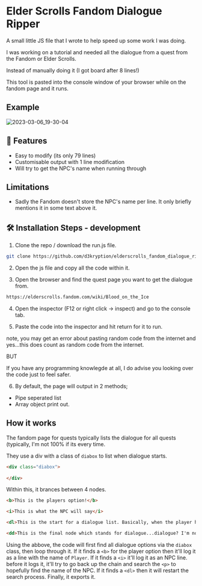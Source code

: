# Elder Scrolls Fandom Dialogue Ripper
A small little JS file that I wrote to help speed up some work I was doing.

I was working on a tutorial and needed all the dialogue from a quest from the Fandom or Elder Scrolls.

Instead of manually doing it (I got board after 8 lines!)

This tool is pasted into the console window of your browser while on the fandom page and it runs.

## Example

![2023-03-06_19-30-04](https://user-images.githubusercontent.com/48034534/223213043-55fd4027-4445-448f-bdc0-07e399f6dc46.gif)

## 🧐 Features


- Easy to modify (its only 79 lines)
- Customisable output with 1 line modification
- Will try to get the NPC's name when running through

## Limitations

- Sadly the Fandom doesn't store the NPC's name per line. It only briefly mentions it in some text above it. 

## 🛠️ Installation Steps - development

1) Clone the repo / download the run.js file.

```bash
git clone https://github.com/d3kryption/elderscrolls_fandom_dialogue_ripper
```

2. Open the js file and copy all the code within it.

3. Open the browser and find the quest page you want to get the dialogue from.

```bash
https://elderscrolls.fandom.com/wiki/Blood_on_the_Ice
```

4. Open the inspector (F12 or right click -> inspect) and go to the console tab.

5. Paste the code into the inspector and hit return for it to run.

note, you may get an error about pasting random code from the internet and yes...this does count as random code from the internet.

BUT

If you have any programming knowlegde at all, I do advise you looking over the code just to feel safer. 

6. By default, the page will output in 2 methods;
- Pipe seperated list
- Array object print out.

## How it works
The fandom page for quests typically lists the dialogue for all quests (typically, I'm not 100% if its every time.

They use a div with a class of `diabox` to list when dialogue starts.
```html 
<div class="diabox">
  
</div>
```

Within this, it brances between 4 nodes. 

```html
<b>This is the players option!</b>
```

```html
<i>This is what the NPC will say</i>  
```

```html
<dl>This is the start for a dialogue list. Basically, when the player has multiple dialogue options. It will have a <b> within it</dl>
```

```html
<dd>This is the final node which stands for dialogue...dialogue? I'm not sure but this is basically the option and its reply. 
```

Using the abbove, the code will first find all dialogue options via the `diabox` class, then loop through it. If it finds a `<b>` for the player option then it'll log it as a line with the name of `Player`. If it finds a `<i>` it'll log it as an NPC line. before it logs it, it'll try to go back up the chain and search the `<p>` to hopefully find the name of the NPC. If it finds a `<dl>` then it will restart the search process. Finally, it exports it.
